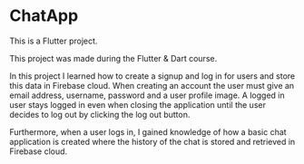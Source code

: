 # ChatApp

This is a Flutter project.

This project was made during the Flutter & Dart course.

In this project I learned how to create a signup and log in for users and store this data in Firebase cloud.
When creating an account the user must give an email address, username, password and a user profile image.
A logged in user stays logged in even when closing the application until the user decides to log out by clicking the log out button.

Furthermore, when a user logs in, I gained knowledge of how a basic chat application is created where the history of the chat is stored and retrieved in Firebase cloud.

